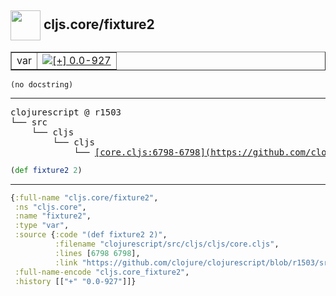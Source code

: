 ## <img width="48px" valign="middle" src="http://i.imgur.com/Hi20huC.png"> cljs.core/fixture2

 <table border="1">
<tr>
<td>var</td>
<td><a href="https://github.com/cljsinfo/api-refs/tree/0.0-927"><img valign="middle" alt="[+] 0.0-927" src="https://img.shields.io/badge/+-0.0--927-lightgrey.svg"></a> </td>
</tr>
</table>

 <samp>
</samp>

```
(no docstring)
```

---

 <pre>
clojurescript @ r1503
└── src
    └── cljs
        └── cljs
            └── <ins>[core.cljs:6798-6798](https://github.com/clojure/clojurescript/blob/r1503/src/cljs/cljs/core.cljs#L6798-L6798)</ins>
</pre>

```clj
(def fixture2 2)
```


---

```clj
{:full-name "cljs.core/fixture2",
 :ns "cljs.core",
 :name "fixture2",
 :type "var",
 :source {:code "(def fixture2 2)",
          :filename "clojurescript/src/cljs/cljs/core.cljs",
          :lines [6798 6798],
          :link "https://github.com/clojure/clojurescript/blob/r1503/src/cljs/cljs/core.cljs#L6798-L6798"},
 :full-name-encode "cljs.core_fixture2",
 :history [["+" "0.0-927"]]}

```
